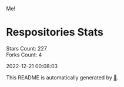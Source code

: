 Me!

# Respositories Stats
Stars Count: 227  
Forks Count: 4

2022-12-21 00:08:03  

This README is automatically generated by [🐰](https://github.com/rnitta/rnitta).
